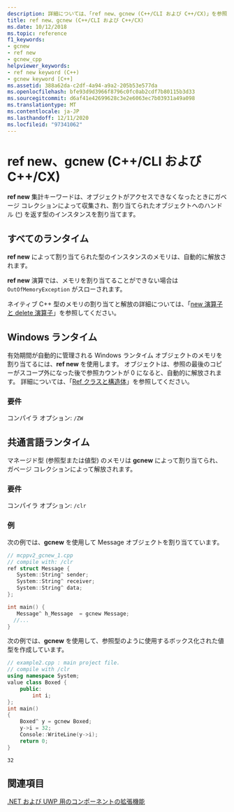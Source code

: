 ```yaml
---
description: 詳細については、「ref new、gcnew (C++/CLI および C++/CX)」を参照してください。
title: ref new、gcnew (C++/CLI および C++/CX)
ms.date: 10/12/2018
ms.topic: reference
f1_keywords:
- gcnew
- ref new
- gcnew_cpp
helpviewer_keywords:
- ref new keyword (C++)
- gcnew keyword [C++]
ms.assetid: 388a62da-c2df-4a94-a9a2-205b53e577da
ms.openlocfilehash: bfe93d9d3966f8796c0fc0ab2cdf7b80115b3d33
ms.sourcegitcommit: d6af41e42699628c3e2e6063ec7b03931a49a098
ms.translationtype: MT
ms.contentlocale: ja-JP
ms.lasthandoff: 12/11/2020
ms.locfileid: "97341062"
---
```

# <a name="ref-new-gcnew--ccli-and-ccx"></a>ref new、gcnew (C++/CLI および C++/CX)

**ref new** 集計キーワードは、オブジェクトがアクセスできなくなったときにガベージ コレクションによって収集され、割り当てられたオブジェクトへのハンドル ([^](handle-to-object-operator-hat-cpp-component-extensions.md)) を返す型のインスタンスを割り当てます。

## <a name="all-runtimes"></a>すべてのランタイム

**ref new** によって割り当てられた型のインスタンスのメモリは、自動的に解放されます。

**ref new** 演算では、メモリを割り当てることができない場合は `OutOfMemoryException` がスローされます。

ネイティブ C++ 型のメモリの割り当てと解放の詳細については、「[new 演算子と delete 演算子](../cpp/new-and-delete-operators.md)」を参照してください。

## <a name="windows-runtime"></a>Windows ランタイム

有効期間が自動的に管理される Windows ランタイム オブジェクトのメモリを割り当てるには、**ref new** を使用します。 オブジェクトは、参照の最後のコピーがスコープ外になった後で参照カウントが 0 になると、自動的に解放されます。 詳細については、「[Ref クラスと構造体](../cppcx/ref-classes-and-structs-c-cx.md)」を参照してください。

### <a name="requirements"></a>要件

コンパイラ オプション: `/ZW`

## <a name="common-language-runtime"></a>共通言語ランタイム

マネージド型 (参照型または値型) のメモリは **gcnew** によって割り当てられ、ガベージ コレクションによって解放されます。

### <a name="requirements"></a>要件

コンパイラ オプション: `/clr`

### <a name="examples"></a>例

次の例では、**gcnew** を使用して Message オブジェクトを割り当てています。

```cpp
// mcppv2_gcnew_1.cpp
// compile with: /clr
ref struct Message {
   System::String^ sender;
   System::String^ receiver;
   System::String^ data;
};

int main() {
   Message^ h_Message  = gcnew Message;
  //...
}
```

次の例では、**gcnew** を使用して、参照型のように使用するボックス化された値型を作成しています。

```cpp
// example2.cpp : main project file.
// compile with /clr
using namespace System;
value class Boxed {
    public:
        int i;
};
int main()
{
    Boxed^ y = gcnew Boxed;
    y->i = 32;
    Console::WriteLine(y->i);
    return 0;
}
```

```Output
32
```

## <a name="see-also"></a>関連項目

[.NET および UWP 用のコンポーネントの拡張機能](component-extensions-for-runtime-platforms.md)
